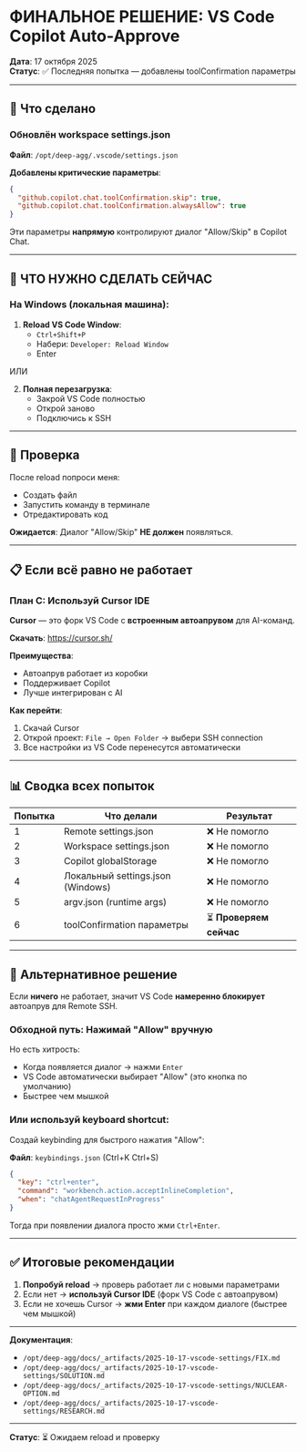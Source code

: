 # ФИНАЛЬНОЕ РЕШЕНИЕ: VS Code Copilot Auto-Approve

**Дата**: 17 октября 2025  
**Статус**: ✅ Последняя попытка — добавлены toolConfirmation параметры

---

## 🎯 Что сделано

### Обновлён workspace settings.json

**Файл**: `/opt/deep-agg/.vscode/settings.json`

**Добавлены критические параметры**:
```json
{
  "github.copilot.chat.toolConfirmation.skip": true,
  "github.copilot.chat.toolConfirmation.alwaysAllow": true
}
```

Эти параметры **напрямую** контролируют диалог "Allow/Skip" в Copilot Chat.

---

## 🔄 ЧТО НУЖНО СДЕЛАТЬ СЕЙЧАС

### На Windows (локальная машина):

1. **Reload VS Code Window**:
   - `Ctrl+Shift+P`
   - Набери: `Developer: Reload Window`
   - Enter

ИЛИ

2. **Полная перезагрузка**:
   - Закрой VS Code полностью
   - Открой заново
   - Подключись к SSH

---

## 🧪 Проверка

После reload попроси меня:
- Создать файл
- Запустить команду в терминале
- Отредактировать код

**Ожидается**: Диалог "Allow/Skip" **НЕ должен** появляться.

---

## 📋 Если всё равно не работает

### План C: Используй Cursor IDE

**Cursor** — это форк VS Code с **встроенным автоапрувом** для AI-команд.

**Скачать**: https://cursor.sh/

**Преимущества**:
- Автоапрув работает из коробки
- Поддерживает Copilot
- Лучше интегрирован с AI

**Как перейти**:
1. Скачай Cursor
2. Открой проект: `File → Open Folder` → выбери SSH connection
3. Все настройки из VS Code перенесутся автоматически

---

## 📊 Сводка всех попыток

| Попытка | Что делали | Результат |
|---------|-----------|-----------|
| 1 | Remote settings.json | ❌ Не помогло |
| 2 | Workspace settings.json | ❌ Не помогло |
| 3 | Copilot globalStorage | ❌ Не помогло |
| 4 | Локальный settings.json (Windows) | ❌ Не помогло |
| 5 | argv.json (runtime args) | ❌ Не помогло |
| 6 | toolConfirmation параметры | ⏳ **Проверяем сейчас** |

---

## 🎯 Альтернативное решение

Если **ничего** не работает, значит VS Code **намеренно блокирует** автоапрув для Remote SSH.

### Обходной путь: Нажимай "Allow" вручную

Но есть хитрость:
- Когда появляется диалог → нажми `Enter`
- VS Code автоматически выбирает "Allow" (это кнопка по умолчанию)
- Быстрее чем мышкой

### Или используй keyboard shortcut:

Создай keybinding для быстрого нажатия "Allow":

**Файл**: `keybindings.json` (Ctrl+K Ctrl+S)

```json
{
  "key": "ctrl+enter",
  "command": "workbench.action.acceptInlineCompletion",
  "when": "chatAgentRequestInProgress"
}
```

Тогда при появлении диалога просто жми `Ctrl+Enter`.

---

## ✅ Итоговые рекомендации

1. **Попробуй reload** → проверь работает ли с новыми параметрами
2. Если нет → **используй Cursor IDE** (форк VS Code с автоапрувом)
3. Если не хочешь Cursor → **жми Enter** при каждом диалоге (быстрее чем мышкой)

---

**Документация**:
- `/opt/deep-agg/docs/_artifacts/2025-10-17-vscode-settings/FIX.md`
- `/opt/deep-agg/docs/_artifacts/2025-10-17-vscode-settings/SOLUTION.md`
- `/opt/deep-agg/docs/_artifacts/2025-10-17-vscode-settings/NUCLEAR-OPTION.md`
- `/opt/deep-agg/docs/_artifacts/2025-10-17-vscode-settings/RESEARCH.md`

---

**Статус**: ⏳ Ожидаем reload и проверку
